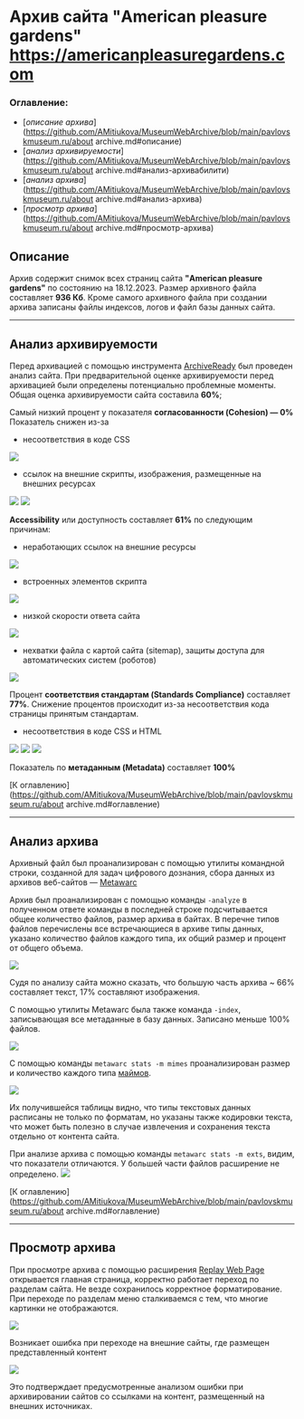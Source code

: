 # Архив сайта "American pleasure gardens" https://americanpleasuregardens.com    

### 

### Оглавление:

- [*описание архива*](https://github.com/AMitiukova/MuseumWebArchive/blob/main/pavlovskmuseum.ru/about archive.md#описание)
- [*анализ архивируемости*](https://github.com/AMitiukova/MuseumWebArchive/blob/main/pavlovskmuseum.ru/about archive.md#анализ-архивабилити)
- [*анализ архива*](https://github.com/AMitiukova/MuseumWebArchive/blob/main/pavlovskmuseum.ru/about archive.md#анализ-архива)
- [*просмотр архива*](https://github.com/AMitiukova/MuseumWebArchive/blob/main/pavlovskmuseum.ru/about archive.md#просмотр-архива)

## 

## Описание

Архив содержит снимок всех страниц сайта **"American pleasure gardens"** по состоянию на 18.12.2023. Размер архивного файла составляет **936 Кб**. Кроме самого архивного файла при создании архива записаны файлы индексов, логов и файл базы данных сайта.

------

## 

## Анализ архивируемости

Перед архивацией с помощью инструмента [ArchiveReady](https://archiveready.com/) был проведен анализ сайта. При предварительной оценке архивируемости перед архивацией были определены потенциально проблемные моменты. Общая оценка архивируемости сайта составила **60%**;

Cамый низкий процент у показателя **согласованности (Cohesion) — 0%** Показатель снижен из-за

- несоответствия в коде CSS

<img src="/americanpleasuregardens.com/images/image-20231220164753999.png"/>

- ссылок на внешние скрипты, изображения, размещенные на внешних ресурсах

<img src="/americanpleasuregardens.com/images/image-20231220164853680.png"/>
<img src="/americanpleasuregardens.com/images/image-20231220165140506.png"/>

**Accessibility** или доступность составляет **61%** по следующим причинам:

- неработающих ссылок на внешние ресурсы

<img src="/americanpleasuregardens.com/images/image-20231220165414815.png"/>

- встроенных элементов скрипта
<img src="/americanpleasuregardens.com/images/image-20231220165519905.png"/>

- низкой скорости ответа сайта
<img src="/americanpleasuregardens.com/images/image-20231220165704514.png"/>

- нехватки файла с картой сайта (sitemap),  защиты доступа для автоматических систем (роботов)
<img src="/americanpleasuregardens.com/images/image-20231220165820736.png"/>

Процент **соответствия стандартам (Standards Compliance)** составляет **77%**. Снижение процентов происходит из-за несоответствия кода страницы принятым стандартам.

- несоответствия в коде CSS и HTML
<img src="/americanpleasuregardens.com/images/image-20231220170329717.png"/>

<img src="/americanpleasuregardens.com/images/image-20231220170456265.png"/>

<img src="/americanpleasuregardens.com/images/image-20231220170524947.png"/>

Показатель по **метаданным (Metadata)** составляет **100%**

[К оглавлению](https://github.com/AMitiukova/MuseumWebArchive/blob/main/pavlovskmuseum.ru/about archive.md#оглавление)

------

## 

## Анализ архива

Архивный файл был проанализирован с помощью утилиты командной строки, созданной для задач цифрового дознания, сбора данных из архивов веб-сайтов — [Metawarc](https://github.com/datacoon/metawarc)

Архив был проанализирован с помощью команды `-analyze` в полученном ответе команды в последней строке подсчитывается общее количество файлов, размер архива в байтах. В перечне типов файлов перечислены все встречающиеся в архиве типы данных, указано количество файлов каждого типа, их общий размер и процент от общего объема.

<img src="/americanpleasuregardens.com/images/image-20231220170728219.png"/>

Судя по анализу сайта можно сказать, что большую часть архива ~ 66% составляет текст, 17% составляют изображения.

С помощью утилиты Metawarc была также команда `-index`, записывающая все метаданные в базу данных. Записано меньше 100% файлов.

<img src="/americanpleasuregardens.com/images/image-20231220171312744.png"/>

С помощью команды `metawarc stats -m mimes` проанализирован размер и количество каждого типа [маймов](https://ru.wikipedia.org/wiki/MIME).

<img src="/americanpleasuregardens.com/images/image-20231220171438337.png"/>

Их получившейся таблицы видно, что типы текстовых данных расписаны не только по форматам, но указаны также кодировки текста, что может быть полезно в случае извлечения и сохранения текста отдельно от контента сайта.

При анализе архива с помощью команды `metawarc stats -m exts`, видим, что показатели отличаются. У большей части файлов расширение не определено.
<img src="/americanpleasuregardens.com/images/image-20231220171632691.png"/>

[К оглавлению](https://github.com/AMitiukova/MuseumWebArchive/blob/main/pavlovskmuseum.ru/about archive.md#оглавление)

------

## 

## Просмотр архива

При просмотре архива с помощью расширения [Replay Web Page](https://replayweb.page/) открывается главная страница, корректно работает переход по разделам сайта. Не везде сохранилось корректное форматирование. При переходе по разделам меню сталкиваемся с тем, что многие картинки не отображаются.

<img src="/americanpleasuregardens.com/images/image-2023122017201340.png"/>

Возникает ошибка при переходе на внешние сайты, где  размещен представленный контент

<img src="/americanpleasuregardens.com/images/image-20231220172203884.png"/>

Это подтверждает предусмотренные анализом ошибки при  архивировании сайтов со ссылками на контент, размещенный на внешних  источниках.
